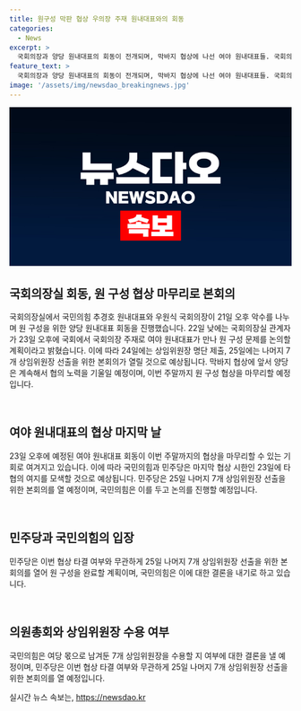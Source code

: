 ```yaml
---
title: 원구성 막판 협상 우의장 주재 원내대표와의 회동
categories:
  - News
excerpt: >
  국회의장과 양당 원내대표의 회동이 전개되며, 막바지 협상에 나선 여야 원내대표들. 국회의장은 여야 원내대표들을 내일 오후 국회에서 만나 원 구성 문제를 논의할 예정이라 밝혀, 협상 노력을 강조했다. 이에 상임위원장 명단 제출 후 나머지 7개 상임위원장 선출을 위한 본회의가 열릴 것으로 전망되며, 민주당은 25일 본회의를 열어 원 구성을 완료하겠다는 입장이다. 국민의힘은 민주당의 결정을 기다리고 있는 상황이다. 협상의 결과 및 이에 따른 상임위원장 선출에 대한 관심이 집중되고 있다.
feature_text: >
  국회의장과 양당 원내대표의 회동이 전개되며, 막바지 협상에 나선 여야 원내대표들. 국회의장은 여야 원내대표들을 내일 오후 국회에서 만나 원 구성 문제를 논의할 예정이라 밝혀, 협상 노력을 강조했다. 이에 상임위원장 명단 제출 후 나머지 7개 상임위원장 선출을 위한 본회의가 열릴 것으로 전망되며, 민주당은 25일 본회의를 열어 원 구성을 완료하겠다는 입장이다. 국민의힘은 민주당의 결정을 기다리고 있는 상황이다. 협상의 결과 및 이에 따른 상임위원장 선출에 대한 관심이 집중되고 있다.
image: '/assets/img/newsdao_breakingnews.jpg'
---
```


<p><img src="/assets/img/newsdao_breakingnews.jpg" alt="pcversion 속보" /></p>

<h2 data-ke-size="size26">국회의장실 회동, 원 구성 협상 마무리로 본회의</h2>

<p>국회의장실에서 국민의힘 추경호 원내대표와 우원식 국회의장이 21일 오후 악수를 나누며 원 구성을 위한 양당 원내대표 회동을 진행했습니다. 22일 낮에는 국회의장실 관계자가 23일 오후에 국회에서 국회의장 주재로 여야 원내대표가 만나 원 구성 문제를 논의할 계획이라고 밝혔습니다. 이에 따라 24일에는 상임위원장 명단 제출, 25일에는 나머지 7개 상임위원장 선출을 위한 본회의가 열릴 것으로 예상됩니다. 막바지 협상에 앞서 양당은 계속해서 협의 노력을 기울일 예정이며, 이번 주말까지 원 구성 협상을 마무리할 예정입니다.</p>

<p data-ke-size="size16">&nbsp;</p>

<h2 data-ke-size="size26">여야 원내대표의 협상 마지막 날</h2>

<p>23일 오후에 예정된 여야 원내대표 회동이 이번 주말까지의 협상을 마무리할 수 있는 기회로 여겨지고 있습니다. 이에 따라 국민의힘과 민주당은 마지막 협상 시한인 23일에 타협의 여지를 모색할 것으로 예상됩니다. 민주당은 25일 나머지 7개 상임위원장 선출을 위한 본회의를 열 예정이며, 국민의힘은 이를 두고 논의를 진행할 예정입니다.</p>

<p data-ke-size="size16">&nbsp;</p>

<h2 data-ke-size="size26">민주당과 국민의힘의 입장</h2>

<p>민주당은 이번 협상 타결 여부와 무관하게 25일 나머지 7개 상임위원장 선출을 위한 본회의를 열어 원 구성을 완료할 계획이며, 국민의힘은 이에 대한 결론을 내기로 하고 있습니다.</p>

<p data-ke-size="size16">&nbsp;</p>

<h2 data-ke-size="size26">의원총회와 상임위원장 수용 여부</h2>

<p>국민의힘은 여당 몫으로 남겨둔 7개 상임위원장을 수용할 지 여부에 대한 결론을 낼 예정이며, 민주당은 이번 협상 타결 여부와 무관하게 25일 나머지 7개 상임위원장 선출을 위한 본회의를 열 예정입니다.</p>
실시간 뉴스 속보는, <a href="https://newsdao.kr" rel="dofollow">https://newsdao.kr</a>


